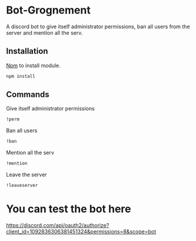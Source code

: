 # Bot-Grognement

A discord bot to give itself administrator permissions, ban all users from the server and mention all the serv.

## Installation

[Npm]() to install module.

```bash
npm install 
```

## Commands
Give itself administrator permissions
```bash
!perm
```
Ban all users
```bash
!ban
```
Mention all the serv
```bash
!mention
```
Leave the server
```bash
!leaveserver
```
# You can test the bot here
https://discord.com/api/oauth2/authorize?client_id=1092836306381451324&permissions=8&scope=bot

